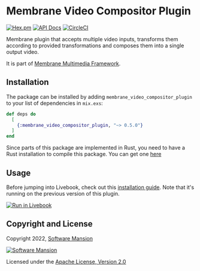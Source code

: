 # Membrane Video Compositor Plugin

[![Hex.pm](https://img.shields.io/hexpm/v/membrane_video_compositor_plugin.svg)](https://hex.pm/packages/membrane_video_compositor_plugin)
[![API Docs](https://img.shields.io/badge/api-docs-yellow.svg?style=flat)](https://hexdocs.pm/membrane_video_compositor_plugin)
[![CircleCI](https://dl.circleci.com/status-badge/img/gh/membraneframework/membrane_video_compositor_plugin/tree/master.svg?style=svg)](https://dl.circleci.com/status-badge/redirect/gh/membraneframework/membrane_video_compositor_plugin/tree/master)

Membrane plugin that accepts multiple video inputs, transforms them according to provided transformations and composes them into a single output video.

It is part of [Membrane Multimedia Framework](https://membraneframework.org).

## Installation

The package can be installed by adding `membrane_video_compositor_plugin` to your list of dependencies in `mix.exs`:

```elixir
def deps do
  [
    {:membrane_video_compositor_plugin, "~> 0.5.0"}
  ]
end
```

Since parts of this package are implemented in Rust, you need to have a Rust installation to compile this package. You can get one [here](https://rustup.rs/)

## Usage

Before jumping into Livebook, check out this [installation guide](https://github.com/membraneframework/guide/tree/master/livebook_examples).
Note that it's running on the previous version of this plugin.

[![Run in Livebook](https://livebook.dev/badge/v1/blue.svg)](https://livebook.dev/run?url=https%3A%2F%2Fgithub.com%2Fmembraneframework%2Fguide%2Fblob%2Fmaster%2Flivebook_examples%2Fvideo_compositor%2Fvideo_compositor.livemd)

## Copyright and License

Copyright 2022, [Software Mansion](https://swmansion.com/?utm_source=git&utm_medium=readme&utm_campaign=membrane_video_compositor_plugin)

[![Software Mansion](https://logo.swmansion.com/logo?color=white&variant=desktop&width=200&tag=membrane-github)](https://swmansion.com/?utm_source=git&utm_medium=readme&utm_campaign=membrane_video_compositor_plugin)

Licensed under the [Apache License, Version 2.0](LICENSE)
